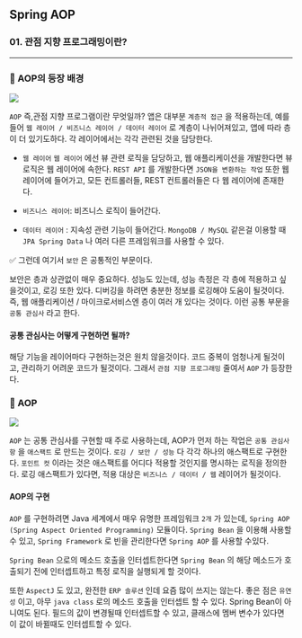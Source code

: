 ## Spring AOP

### 01. 관점 지향 프로그래밍이란?

---

### 📌 AOP의 등장 배경

![](https://velog.velcdn.com/images/bibiboy/post/09ed262f-ad5e-4ba6-9029-43a3fce869a9/image.png)

`AOP` 즉,관점 지향 프로그램이란 무엇일까?
앱은 대부분 `계층적 접근` 을 적용하는데, 예를 들어
`웹 레이어 / 비즈니스 레이어 / 데이터 레이어` 로 계층이 나뉘어져있고, 앱에 따라 층이 더 있기도하다. 각 레이어에서는 각각 관련된 것을 담당한다.

- `웹 레이어`
  `웹 레이어` 에선 뷰 관련 로직을 담당하고, 웹 애플리케이션을 개발한다면 뷰 로직은 웹 레이어에 속한다. `REST API` 를 개발한다면 `JSON을 변환하는 작업` 또한 웹 레이어에 들어가고, 모든 컨트롤러들, REST 컨트롤러들은 다 웹 레이어에 존재한다.

- `비즈니스 레이어`: 비즈니스 로직이 들어간다.
- `데이터 레이어` : 지속성 관련 기능이 들어간다. `MongoDB / MySQL` 같은걸 이용할 때 `JPA Spring Data` 나 여러 다른 프레임워크를 사용할 수 있다.

✅ 그런데 여기서 `보안` 은 공통적인 부문이다.

보안은 층과 상관없이 매우 중요하다. 성능도 있는데, 성능 측정은 각 층에 적용하고 싶을것이고, 로깅 또한 있다. 디버깅을 하려면 충분한 정보를 로깅해야 도움이 될것이다.
즉, 웹 애플리케이션 / 마이크로서비스엔 층이 여러 개 있다는 것이다.
이런 공통 부문을 `공통 관심사` 라고 한다.

#### 공통 관심사는 어떻게 구현하면 될까?

해당 기능을 레이어마다 구현하는것은 원치 않을것이다. 코드 중복이 엄청나게 될것이고, 관리하기 어려운 코드가 될것이다.
그래서 `관점 지향 프로그래밍` 줄여서 `AOP` 가 등장한다.

### 📌 AOP

![](https://velog.velcdn.com/images/bibiboy/post/1f67286b-6d2f-448e-adb3-249035344d05/image.png)

`AOP` 는 공통 관심사를 구현할 때 주로 사용하는데, AOP가 먼저 하는 작업은 `공통 관심사항` 을 `애스팩트` 로 만드는 것이다.
`로깅 / 보안 / 성능` 다 각각 하나의 애스팩트로 구현한다.
`포인트 컷` 이라는 것은 애스팩트를 어디다 적용할 것인지를 명시하는 로직을 정의한다.
로깅 애스팩트가 있다면, 적용 대상은 `비즈니스 / 데이터 / 웹` 레이어가 될것이다.

#### AOP의 구현

`AOP` 를 구현하려면 Java 세계에서 매우 유명한 프레임워크 `2개` 가 있는데,
`Spring AOP (Spring Aspect Oriented Programming)` 모듈이다.
`Spring Bean` 을 이용해 사용할 수 있고, `Spring Framework` 로 빈을 관리한다면 `Spring AOP` 를 사용할 수있다.

`Spring Bean` 으로의 메소드 호출을 인터셉트한다면 `Spring Bean` 의 해당 메소드가 호출되기 전에 인터셉트하고 특정 로직을 실행되게 할 것이다.

또한 `AspectJ` 도 있고, 완전한 `ERP 솔루션` 인데 요즘 많이 쓰지는 않는다.
좋은 점은 `유연성` 이고, 아무 `java class` 로의 메소드 호출을 인터셉트 할 수 있다.
Spring Bean이 아니여도 된다.
필드의 값이 변경될때 인터셉트할 수 있고, 클래스에 멤버 변수가 있다면 이 값이 바뀔때도 인터셉트할 수 있다.
